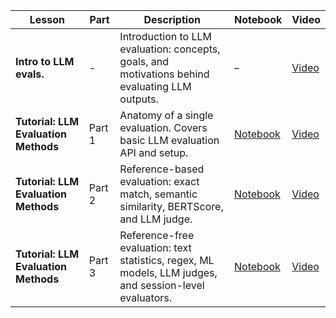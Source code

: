 | Lesson | Part | Description | Notebook | Video |
|----------|------|-------------|----------|--------|
| **Intro to LLM evals.** | - | Introduction to LLM evaluation: concepts, goals, and motivations behind evaluating LLM outputs. | – | [Video](https://www.youtube.com/watch?v=K8LLVi5Xrh8) |
| **Tutorial: LLM Evaluation Methods** | Part 1 | Anatomy of a single evaluation. Covers basic LLM evaluation API and setup. | [Notebook](LLMCourse_Tutorial_1_Intro_to_LLM_evals_methods.ipynb) | [Video](https://youtu.be/6JGRdMGbNCI) |
| **Tutorial: LLM Evaluation Methods** | Part 2 | Reference-based evaluation: exact match, semantic similarity, BERTScore, and LLM judge. | [Notebook](LLMCourse_Tutorial_1_Intro_to_LLM_evals_methods.ipynb) | [Video](https://youtu.be/UinjC932U4o) |
| **Tutorial: LLM Evaluation Methods** | Part 3 | Reference-free evaluation: text statistics, regex, ML models, LLM judges, and session-level evaluators. | [Notebook](LLMCourse_Tutorial_1_Intro_to_LLM_evals_methods.ipynb) | [Video](https://youtu.be/-zoIqOpt2DA) |
